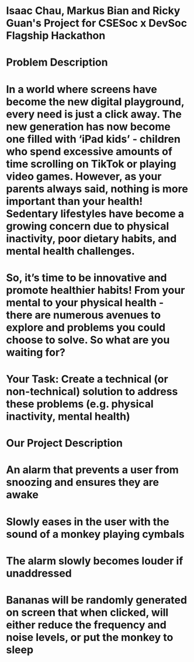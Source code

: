 # Isaac Chau, Markus Bian and Ricky Guan's Project for CSESoc x DevSoc Flagship Hackathon

# Problem Description
# In a world where screens have become the new digital playground, every need is just a click away. The new generation has now become one filled with ‘iPad kids’ - children who spend excessive amounts of time scrolling on TikTok or playing video games. However, as your parents always said, nothing is more important than your health! Sedentary lifestyles have become a growing concern due to physical inactivity, poor dietary habits, and mental health challenges.
# So, it’s time to be innovative and promote healthier habits! From your mental to your physical health - there are numerous avenues to explore and problems you could choose to solve. So what are you waiting for?
# Your Task: Create a technical (or non-technical) solution to address these problems (e.g. physical inactivity, mental health) 

# Our Project Description
# An alarm that prevents a user from snoozing and ensures they are awake
# Slowly eases in the user with the sound of a monkey playing cymbals
# The alarm slowly becomes louder if unaddressed
# Bananas will be randomly generated on screen that when clicked, will either reduce the frequency and noise levels, or put the monkey to sleep
